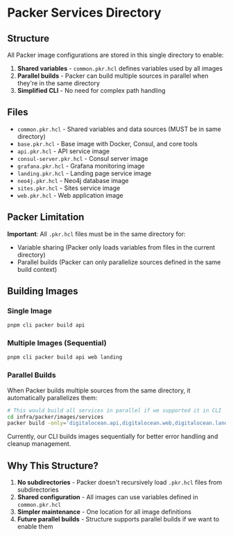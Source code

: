 # Packer Services Directory

## Structure

All Packer image configurations are stored in this single directory to enable:
1. **Shared variables** - `common.pkr.hcl` defines variables used by all images
2. **Parallel builds** - Packer can build multiple sources in parallel when they're in the same directory
3. **Simplified CLI** - No need for complex path handling

## Files

- `common.pkr.hcl` - Shared variables and data sources (MUST be in same directory)
- `base.pkr.hcl` - Base image with Docker, Consul, and core tools
- `api.pkr.hcl` - API service image
- `consul-server.pkr.hcl` - Consul server image
- `grafana.pkr.hcl` - Grafana monitoring image
- `landing.pkr.hcl` - Landing page service image
- `neo4j.pkr.hcl` - Neo4j database image
- `sites.pkr.hcl` - Sites service image
- `web.pkr.hcl` - Web application image

## Packer Limitation

**Important**: All `.pkr.hcl` files must be in the same directory for:
- Variable sharing (Packer only loads variables from files in the current directory)
- Parallel builds (Packer can only parallelize sources defined in the same build context)

## Building Images

### Single Image
```bash
pnpm cli packer build api
```

### Multiple Images (Sequential)
```bash
pnpm cli packer build api web landing
```

### Parallel Builds
When Packer builds multiple sources from the same directory, it automatically parallelizes them:
```bash
# This would build all services in parallel if we supported it in CLI
cd infra/packer/images/services
packer build -only='digitalocean.api,digitalocean.web,digitalocean.landing' .
```

Currently, our CLI builds images sequentially for better error handling and cleanup management.

## Why This Structure?

1. **No subdirectories** - Packer doesn't recursively load `.pkr.hcl` files from subdirectories
2. **Shared configuration** - All images can use variables defined in `common.pkr.hcl`
3. **Simpler maintenance** - One location for all image definitions
4. **Future parallel builds** - Structure supports parallel builds if we want to enable them